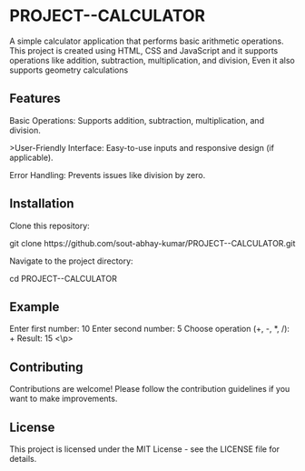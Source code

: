 <h1>PROJECT--CALCULATOR</h1>

<p>
A simple calculator application that performs basic arithmetic operations. This project is created using HTML, CSS and JavaScript and it supports operations like addition, subtraction, multiplication, and division,
Even it also supports geometry calculations
</p> 

<h2>Features</h2>

<p>Basic Operations: Supports addition, subtraction, multiplication, and division.</p>
<P>>User-Friendly Interface: Easy-to-use inputs and responsive design (if applicable).</p>
<p>Error Handling: Prevents issues like division by zero.</p>

<h2>Installation</h2>

<p>Clone this repository:</p>
<p>git clone https://github.com/sout-abhay-kumar/PROJECT--CALCULATOR.git</p>
  
<p>Navigate to the project directory:</p>
<p>cd PROJECT--CALCULATOR</p>


<h2>Example</h2>

<p>
Enter first number: 10
Enter second number: 5
Choose operation (+, -, *, /): +
Result: 15
<\p>
  
<h2>Contributing</h2>

<p>Contributions are welcome! Please follow the contribution guidelines if you want to make improvements.</p>

<h2>License</h2>

<p>This project is licensed under the MIT License - see the LICENSE file for details.</p>
